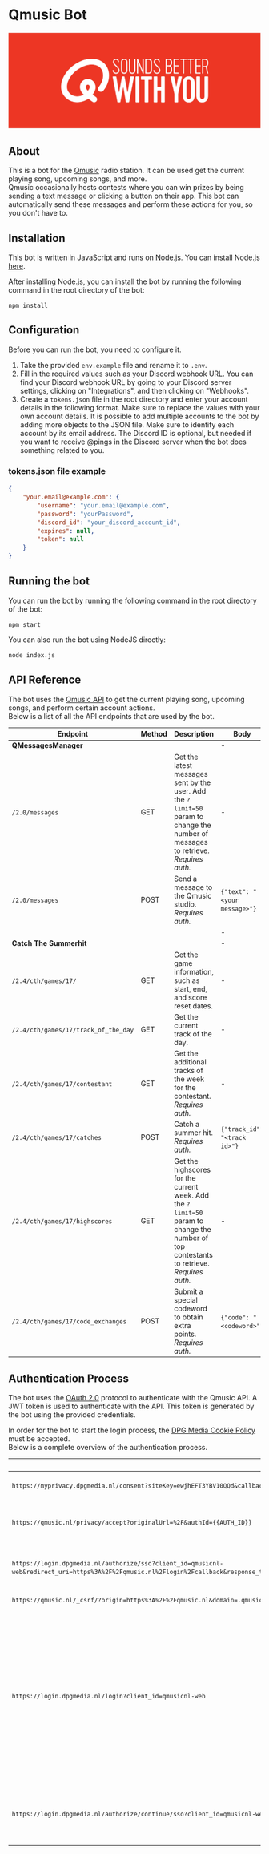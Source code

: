 # Qmusic Bot
![Qmusic banner](/docs/assets/qmusic-banner.jpg)

## About

This is a bot for the [Qmusic](https://qmusic.nl) radio station. It can be used get the current playing song, upcoming songs, and more.  
Qmusic occasionally hosts contests where you can win prizes by being sending a text message or clicking a button on their app.
This bot can automatically send these messages and perform these actions for you, so you don't have to.

## Installation

This bot is written in JavaScript and runs on [Node.js](https://nodejs.org/en/).
You can install Node.js [here](https://nodejs.org/en/download/).

After installing Node.js, you can install the bot by running the following command in the root directory of the bot:

```
npm install
```

## Configuration

Before you can run the bot, you need to configure it.

1. Take the provided `env.example` file and rename it to `.env`.
2. Fill in the required values such as your Discord webhook URL. You can find your Discord webhook URL by going to your
   Discord server settings, clicking on "Integrations", and then clicking on "Webhooks".
3. Create a `tokens.json` file in the root directory and enter your account details in the following format. Make sure to replace the values with your own
   account details. It is possible to add multiple accounts to the bot by adding more objects to the JSON file. Make sure to identify each account by its email address.
   The Discord ID is optional, but needed if you want to receive @pings in the Discord server when the bot does something related to you.

### tokens.json file example
```json
{
    "your.email@example.com": {
        "username": "your.email@example.com",
        "password": "yourPassword",
        "discord_id": "your_discord_account_id",
        "expires": null,
        "token": null
    }
}
```

## Running the bot

You can run the bot by running the following command in the root directory of the bot:

```
npm start
```

You can also run the bot using NodeJS directly:

```
node index.js
```

## API Reference

The bot uses the [Qmusic API](https://api.qmusic.nl) to get the current playing song, upcoming songs, and perform certain account actions.  
Below is a list of all the API endpoints that are used by the bot.

| Endpoint                             | Method | Description                                                                                                                              | Body                         |
|--------------------------------------|--------|------------------------------------------------------------------------------------------------------------------------------------------|------------------------------|
| **QMessagesManager**                         |        |                                                                                                                                          | -                            |
| `/2.0/messages`                      | GET    | Get the latest messages sent by the user. Add the `?limit=50` param to change the number of messages to retrieve. _Requires auth._       | -                            |
| `/2.0/messages`                      | POST   | Send a message to the Qmusic studio. _Requires auth._                                                                                    | `{"text": "<your message>"}` |
|                                      |        |                                                                                                                                          | -                            |
| **Catch The Summerhit**              |        |                                                                                                                                          | -                            |
| `/2.4/cth/games/17/`                 | GET    | Get the game information, such as start, end, and score reset dates.                                                                     | -                            |
| `/2.4/cth/games/17/track_of_the_day` | GET    | Get the current track of the day.                                                                                                        | -                            |
| `/2.4/cth/games/17/contestant`       | GET    | Get the additional tracks of the week for the contestant. _Requires auth._                                                               | -                            |
| `/2.4/cth/games/17/catches`          | POST   | Catch a summer hit. _Requires auth._                                                                                                     | `{"track_id": "<track id>"}` |
| `/2.4/cth/games/17/highscores`       | GET    | Get the highscores for the current week. Add the `?limit=50` param to change the number of top contestants to retrieve. _Requires auth._ | -                            |
| `/2.4/cth/games/17/code_exchanges`   | POST   | Submit a special codeword to obtain extra points. _Requires auth._                                                                       | `{"code": "<codeword>"}`     |

## Authentication Process

The bot uses the [OAuth 2.0](https://oauth.net/2/) protocol to authenticate with the Qmusic API.
A JWT token is used to authenticate with the API. This token is generated by the bot using the provided credentials.

In order for the bot to start the login process, the [DPG Media Cookie Policy](https://privacy.dpgmedia.be/nl/document/cookie-policy-b2b) must be accepted.  
Below is a complete overview of the authentication process.

| URL                                                                                                                                                                                                                   | Method | Description                                                                                                                                                                                                                                                                                                                                                                                                                                                                                                                                                                                                            |
|-----------------------------------------------------------------------------------------------------------------------------------------------------------------------------------------------------------------------|--------|------------------------------------------------------------------------------------------------------------------------------------------------------------------------------------------------------------------------------------------------------------------------------------------------------------------------------------------------------------------------------------------------------------------------------------------------------------------------------------------------------------------------------------------------------------------------------------------------------------------------|
| `https://myprivacy.dpgmedia.nl/consent?siteKey=ewjhEFT3YBV10QQd&callbackUrl=https%3a%2f%2fqmusic.nl%2fprivacy%2faccept%3foriginalUrl%3d%252f`                                                                         | GET    | Request the credentials that are needed to accept the DPG Media Cookie Policy                                                                                                                                                                                                                                                                                                                                                                                                                                                                                                                                          |
| `https://qmusic.nl/privacy/accept?originalUrl=%2F&authId={{AUTH_ID}}`                                                                                                                                                 | GET    | Accept the DPG Media Cookie Policy. The `{{AUTH_ID}}` parameter is the value of the `authId` cookie that was set in the previous request.                                                                                                                                                                                                                                                                                                                                                                                                                                                                              |
| `https://login.dpgmedia.nl/authorize/sso?client_id=qmusicnl-web&redirect_uri=https%3A%2F%2Fqmusic.nl%2Flogin%2Fcallback&response_type=code&scope=profile+email+address+phone+openid&state=https%3A%2F%2Fqmusic.nl%2F` | GET    | Create a new SSO session. This will request the required permission scopes and the right redirect url and provide us with the needed cookies.                                                                                                                                                                                                                                                                                                                                                                                                                                                                          |
| `https://qmusic.nl/_csrf/?origin=https%3A%2F%2Fqmusic.nl&domain=.qmusic.nl`                                                                                                                                           | GET    | Get the CSRF token that is needed to login.                                                                                                                                                                                                                                                                                                                                                                                                                                                                                                                                                                            |
| `https://login.dpgmedia.nl/login?client_id=qmusicnl-web`                                                                                                                                                              | POST   | Login to the DPG Media account. Requires the credentials to be send as form data (`username` (email) and `password`) with `Content-Type` set to `multipart/form-data`. It is also recommended to use a 'general' `User-Agent` like `Mozilla/5.0 (Windows NT 10.0; Win64; x64) AppleWebKit/537.36 (KHTML, like Gecko) Chrome/114.0.0.0 Safari/537.36`. Lastly, the `Referer` header has to be set to `https://login.dpgmedia.nl/login?client_id=qmusicnl-web&email={{ENCODED_EMAIL}}` to mimic the behavior of the website. Here, `{{ENCODED_EMAIL}}` is the Base64-encoded email that was used for the authentication. |
| `https://login.dpgmedia.nl/authorize/continue/sso?client_id=qmusicnl-web`                                                                                                                                             | GET    | Continue the login process. This will bring us to the callback page where the `radio-auth-token` is set in the local storage. We need this token for our OAuth API verification as this is our Bearer token.                                                                                                                                                                                                                                                                                                                                                                                                           |
